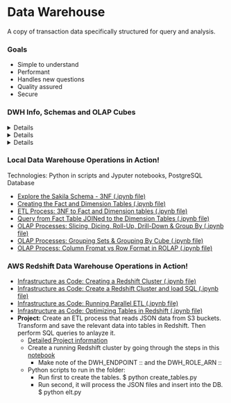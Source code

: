 # Data Warehouse

A copy of transaction data specifically structured for query and analysis.

### Goals

- Simple to understand
- Performant
- Handles new questions
- Quality assured
- Secure

### DWH Info, Schemas and OLAP Cubes

<details>

### <summary>Operational vs Analytical Processes</summary>

**Operational:**

- Make it work,
- For customers, staff, delivery

**Analytical:**

- Whats going on?
- For HR, marketing, management

</details>

<details>

## <summary>**Sakila DB Schemas for ETL 3NF to Star Schema**</summary>

<span><img src="./data/SakilaSchema.png" width="400"></span>
<span><img src="./data/TargetStarSchema.png" width="300"></span>

</details>

<details>

## <summary>**OLAP Cubes Operations & Approaches**</summary>

Common operations to perform: slice, dice, rollup and drill down query optimization.

- **Roll-up:** Sum up some data
- **Drill-Down:** Decompose data into smaller sets
- **Slice:** Reducing N dimensions to N-1 by restricting one dimension
- **Dice:** Same dimensions but computing a sub-cube by restricting some values
  Two approaches to OLAP Cubes Technology
  #1. **MOLAP** Pre-aggregate the OLAP cubes and save them on a special purpose non-relational database.
  #2. **ROLAP** Compute OLAP cubes on the fly from existing relational databases where the dimensional model is.

</details>

### Local Data Warehouse Operations in Action!

Technologies: Python in scripts and Jyputer notebooks, PostgreSQL Database

- [Explore the Sakila Schema - 3NF (.ipynb file)](./1.0-3NF_SchemaExploration.ipynb)
- [Creating the Fact and Dimension Tables (.ipynb file)](./1.1-3NF_CreatingFactDimensionTables.ipynb)
- [ETL Process: 3NF to Fact and Dimension tables (.ipynb file)](./1.2-ETL3NFToFactDimensionTables.ipynb)
- [Query from Fact Table JOINed to the Dimension Tables (.ipynb file)](./1.3-ComputFromFactDimensionTables.ipynb)
- [OLAP Processes: Slicing, Dicing, Roll-Up, Drill-Down & Group By (.ipynb file)](./1.4-OLAP_SlicingDicingRollupDrillDownGroupBy.ipynb)
- [ OLAP Processes: Grouping Sets & Grouping By Cube (.ipynb file)](./1.5-OLAP_GroupingSets-GroupByCube.ipynb)
- [OLAP Process: Column Fromat vs Row Format in ROLAP (.ipynb file)](./1.6-OLAP_ColumnFormatInROLAP.ipynb)

### AWS Redshift Data Warehouse Operations in Action!

- [Infrastructure as Code: Creating a Redshift Cluster (.ipynb file)](./2.0-IaC_Redshift.ipynb)
- [Infrastructure as Code: Create a Redshift Cluster and load SQL (.ipynb file)](./2.1-IaC_Implementation.ipynb)
- [Infrastructure as Code: Running Parallel ETL (.ipynb file)](./2.2-IaC_ParallelETL.ipynb)
- [Infrastructure as Code: Optimizing Tables in Redshift (.ipynb file)](./2.3-IaC_OptimizeRedshiftTables.ipynb)
- **Project:** Create an ETL process that reads JSON data from S3 buckets. Transform and save the relevant data into tables in Redshift. Then perform SQL queries to anlayze it.
  - [Detailed Project information](./ProjectFolder)
  - Create a running Redshift cluster by going through the steps in this [notebook](./2.0-IaC_Redshift.ipynb)
    - Make note of the DWH_ENDPOINT :: and the DWH_ROLE_ARN ::
  - Python scripts to run in the folder:
    - Run first to create the tables.
      $ python create_tables.py
    - Run second, it will process the JSON files and insert into the DB.
      $ python elt.py

